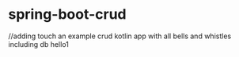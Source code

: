 # spring-boot-crud

//adding touch
an example crud kotlin app with all bells and whistles including db hello1
